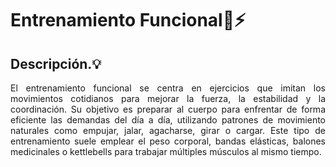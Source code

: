 # Entrenamiento Funcional🚶⚡


## Descripción.💡

<p align="justify">El entrenamiento funcional se centra en ejercicios que imitan los movimientos cotidianos para mejorar la fuerza, la estabilidad y la coordinación. Su objetivo es preparar al cuerpo para enfrentar de forma eficiente las demandas del día a día, utilizando patrones de movimiento naturales como empujar, jalar, agacharse, girar o cargar. Este tipo de entrenamiento suele emplear el peso corporal, bandas elásticas, balones medicinales o kettlebells para trabajar múltiples músculos al mismo tiempo.</p>
